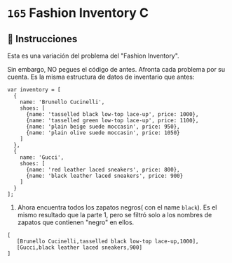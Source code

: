 # `165` Fashion Inventory C

## 📝 Instrucciones

Esta es una variación del problema del "Fashion Inventory".

Sin embargo, NO pegues el código de antes. Afronta cada problema por su cuenta.
Es la misma estructura de datos de inventario que antes: 

```JS
var inventory = [
  {
    name: 'Brunello Cucinelli',
    shoes: [
      {name: 'tasselled black low-top lace-up', price: 1000},
      {name: 'tasselled green low-top lace-up', price: 1100},
      {name: 'plain beige suede moccasin', price: 950},
      {name: 'plain olive suede moccasin', price: 1050}
    ]
  },
  {
    name: 'Gucci',
    shoes: [
      {name: 'red leather laced sneakers', price: 800},
      {name: 'black leather laced sneakers', price: 900}
    ]
  }
];
```

 1. Ahora encuentra todos los zapatos negros( con el name `black`). Es el mismo resultado que la parte 1, pero se filtró solo a los nombres de zapatos que contienen "negro" en ellos. 
 
```Js
[
   [Brunello Cucinelli,tasselled black low-top lace-up,1000],
   [Gucci,black leather laced sneakers,900]
]
```